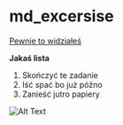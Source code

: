 # md_excersise


[Pewnie to widziałeś](https://www.youtube.com/watch?v=dQw4w9WgXcQ)

**Jakaś lista**
1. Skończyć te zadanie
2. Iść spać bo już późno
3. Zanieść jutro papiery


![Alt Text](https://www.google.com/url?sa=i&url=https%3A%2F%2Fknowyourmeme.com%2Fmemes%2Fcrying-cat&psig=AOvVaw1NugdEEBtWe3wIHhLyi6Wn&ust=1589412551622000&source=images&cd=vfe&ved=0CAIQjRxqFwoTCKC25qm9r-kCFQAAAAAdAAAAABAJ)
